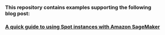 ### This repository contains examples supporting the following blog post:

### [A quick guide to using Spot instances with Amazon SageMaker](https://towardsdatascience.com/a-quick-guide-to-using-spot-instances-with-amazon-sagemaker-b9cfb3a44a68?source=friends_link&sk=937b581bef3605c84c07cfd32c5842d1)
